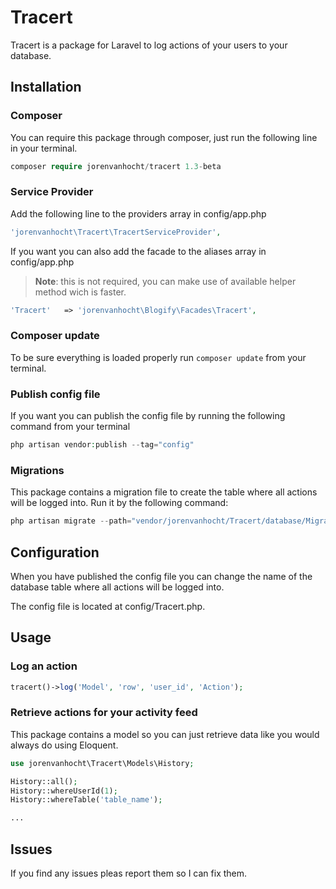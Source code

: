 # Tracert

Tracert is a package for Laravel to log actions of your users to your database.

## Installation

### Composer
You can require this package through composer, just run the following line in your terminal.

```php
composer require jorenvanhocht/tracert 1.3-beta
```

### Service Provider
Add the following line to the providers array in config/app.php

```php
'jorenvanhocht\Tracert\TracertServiceProvider',
```

If you want you can also add the facade to the aliases array in config/app.php

>**Note**: this is not required, you can make use of available helper method wich is faster.

```php
'Tracert'   => 'jorenvanhocht\Blogify\Facades\Tracert',
```

### Composer update
To be sure everything is loaded properly run ```composer update``` from your terminal.

### Publish config file
If you want you can publish the config file by running the following command from your terminal

```php
php artisan vendor:publish --tag="config"
```

### Migrations
This package contains a migration file to create the table where all actions will be logged into. Run it by the following command:

```php
php artisan migrate --path="vendor/jorenvanhocht/Tracert/database/Migrations"
```

## Configuration
When you have published the config file you can change the name of the database table where all actions will be logged into. 

The config file is located at config/Tracert.php.

## Usage

### Log an action

```php
tracert()->log('Model', 'row', 'user_id', 'Action');
```

### Retrieve actions for your activity feed
This package contains a model so you can just retrieve data like you would always do using Eloquent.

```php
use jorenvanhocht\Tracert\Models\History;

History::all();
History::whereUserId(1);
History::whereTable('table_name');

...

```
 
 ## Issues

 If you find any issues pleas report them so I can fix them.



